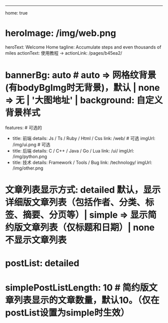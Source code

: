 ---
home: true
# heroImage: /img/web.png
heroText: Welcome Home
tagline: Accumulate steps and even thousands of miles
actionText: 使用教程 →
actionLink: /pages/b45ea2/
# bannerBg: auto # auto => 网格纹背景(有bodyBgImg时无背景)，默认 | none => 无 | '大图地址' | background: 自定义背景样式     

features: # 可选的
  - title: 前端
    details: Js / Ts / Ruby / Html / Css
    link: /web/ # 可选
    imgUrl: /img/ui.png # 可选
  - title: 后端
    details: C / C++ / Java / Go / Lua
    link: /ui/
    imgUrl: /img/python.png
  - title: 技术
    details: Framework / Tools / Bug
    link: /technology/
    imgUrl: /img/other.png

# 文章列表显示方式: detailed 默认，显示详细版文章列表（包括作者、分类、标签、摘要、分页等）| simple => 显示简约版文章列表（仅标题和日期）| none 不显示文章列表
# postList: detailed
# simplePostListLength: 10 # 简约版文章列表显示的文章数量，默认10。（仅在postList设置为simple时生效）

